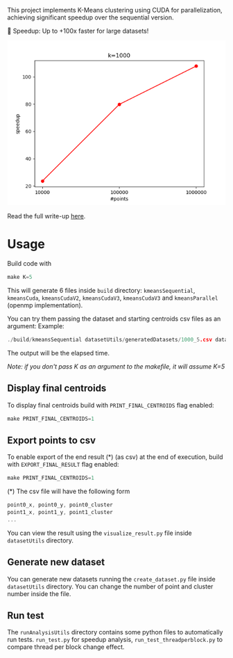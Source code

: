 This project implements K-Means clustering using CUDA for parallelization, achieving significant speedup over the sequential version.

🚀 Speedup: Up to +100x faster for large datasets!

![](images/run_test/V3/k1000.png)

Read the full write-up [here](https://www.luigicennini.it/en/projects/cuda-kmeans/).


# Usage
Build code with
```cpp
make K=5
```

This will generate 6 files inside `build` directory: `kmeansSequential`, `kmeansCuda`, `kmeansCudaV2`, `kmeansCudaV3`, `kmeansCudaV3` and   `kmeansParallel` (openmp implementation).

You can try them passing the dataset and starting centroids csv files as an argument:
Example:

```cpp
./build/kmeansSequential datasetUtils/generatedDatasets/1000_5.csv datasetUtils/generatedDatasets/1000_5_centroids.csv
```


The output will be the elapsed time.

*Note: if you don't pass K as an argument to the makefile, it will assume K=5*

## Display final centroids
To display final centroids build with `PRINT_FINAL_CENTROIDS` flag enabled:

```cpp
make PRINT_FINAL_CENTROIDS=1
```

## Export points to csv
To enable export of the end result (\*) (as csv) at the end of execution, build with `EXPORT_FINAL_RESULT` flag enabled:
```cpp
make PRINT_FINAL_CENTROIDS=1
```

(\*) The csv file will have the following form
```cpp
point0_x, point0_y, point0_cluster
point1_x, point1_y, point1_cluster
...
```
You can view the result using the `visualize_result.py` file inside `datasetUtils` directory.


## Generate new dataset
You can generate new datasets running the `create_dataset.py` file inside `datasetUtils` directory.
You can change the number of point and cluster number inside the file.


## Run test
The `runAnalysisUtils` directory contains some python files to automatically run tests.
`run_test.py` for speedup analysis, `run_test_threadperblock.py` to compare thread per block change effect.
